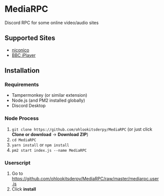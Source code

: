 # MediaRPC
Discord RPC for some online video/audio sites

## Supported Sites
* [niconico](https://nicovideo.jp)
* [BBC iPlayer](https://www.bbc.co.uk/iplayer)

## Installation 
### Requirements
* Tampermonkey (or similar extension)
* Node.js (and PM2 installed globally)
* Discord Desktop

### Node Process
1. ``git clone https://github.com/ohlookitsderpy/MediaRPC`` (or just click **Clone or download** -> **Download ZIP**)
2. ``cd MediaRPC``
3. ``yarn install`` or ``npm install``
4. ``pm2 start index.js --name MediaRPC``

### Userscript
1. Go to https://github.com/ohlookitsderpy/MediaRPC/raw/master/mediarpc.user.js
2. Click **install**
